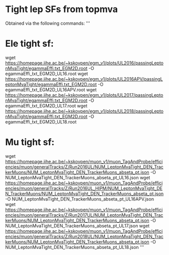 # Tight lep SFs from topmva

Obtained via the following commands:
'''
# Ele tight sf:
wget https://homepage.iihe.ac.be/~kskovpen/egm_v1/plots/UL2016/passingLeptonMvaTight/egammaEffi.txt_EGM2D.root    -O egammaEffi_txt_EGM2D_UL16.root
wget https://homepage.iihe.ac.be/~kskovpen/egm_v1/plots/UL2016APV/passingLeptonMvaTight/egammaEffi.txt_EGM2D.root -O egammaEffi_txt_EGM2D_UL16APV.root
wget https://homepage.iihe.ac.be/~kskovpen/egm_v1/plots/UL2017/passingLeptonMvaTight/egammaEffi.txt_EGM2D.root    -O egammaEffi_txt_EGM2D_UL17.root
wget https://homepage.iihe.ac.be/~kskovpen/egm_v1/plots/UL2018/passingLeptonMvaTight/egammaEffi.txt_EGM2D.root    -O egammaEffi_txt_EGM2D_UL18.root

# Mu tight sf: 
wget https://homepage.iihe.ac.be/~kskovpen/muon_v1/muon_TagAndProbe/efficiencies/muon/generalTracks/Z/Run2016UL/NUM_LeptonMvaTight_DEN_TrackerMuons/NUM_LeptonMvaTight_DEN_TrackerMuons_abseta_pt.json      -O NUM_LeptonMvaTight_DEN_TrackerMuons_abseta_pt_UL16.json
wget https://homepage.iihe.ac.be/~kskovpen/muon_v1/muon_TagAndProbe/efficiencies/muon/generalTracks/Z/Run2016UL_HIPM/NUM_LeptonMvaTight_DEN_TrackerMuons/NUM_LeptonMvaTight_DEN_TrackerMuons_abseta_pt.json -O NUM_LeptonMvaTight_DEN_TrackerMuons_abseta_pt_UL16APV.json
wget https://homepage.iihe.ac.be/~kskovpen/muon_v1/muon_TagAndProbe/efficiencies/muon/generalTracks/Z/Run2017UL/NUM_LeptonMvaTight_DEN_TrackerMuons/NUM_LeptonMvaTight_DEN_TrackerMuons_abseta_pt.json      -O NUM_LeptonMvaTight_DEN_TrackerMuons_abseta_pt_UL17.json
wget https://homepage.iihe.ac.be/~kskovpen/muon_v1/muon_TagAndProbe/efficiencies/muon/generalTracks/Z/Run2018UL/NUM_LeptonMvaTight_DEN_TrackerMuons/NUM_LeptonMvaTight_DEN_TrackerMuons_abseta_pt.json      -O NUM_LeptonMvaTight_DEN_TrackerMuons_abseta_pt_UL18.json
'''
